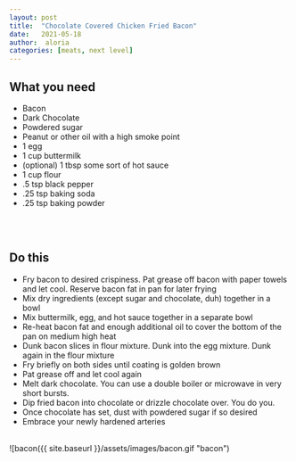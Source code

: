 ```yaml
---
layout: post
title:  "Chocolate Covered Chicken Fried Bacon"
date:   2021-05-18
author:  aloria
categories: [meats, next level]
---
```



## What you need
* Bacon
* Dark Chocolate
* Powdered sugar
* Peanut or other oil with a high smoke point
* 1 egg
* 1 cup buttermilk
* (optional) 1 tbsp some sort of hot sauce
* 1 cup flour
* .5 tsp black pepper
* .25 tsp baking soda
* .25 tsp baking powder
<br/>
<br/>



## Do this
* Fry bacon to desired crispiness. Pat grease off bacon with paper towels and let cool. Reserve bacon fat in pan for later frying
* Mix dry ingredients (except sugar and chocolate, duh) together in a bowl
* Mix buttermilk, egg, and hot sauce together in a separate bowl
* Re-heat bacon fat and enough additional oil to cover the bottom of the pan on medium high heat
* Dunk bacon slices in flour mixture. Dunk into the egg mixture. Dunk again in the flour mixture
* Fry briefly on both sides until coating is golden brown
* Pat grease off and let cool again
* Melt dark chocolate. You can use a double boiler or microwave in very short bursts.
* Dip fried bacon into chocolate or drizzle chocolate over. You do you.
* Once chocolate has set, dust with powdered sugar if so desired
* Embrace your newly hardened arteries <br/>
<br/>
![bacon({{ site.baseurl }}/assets/images/bacon.gif "bacon")

